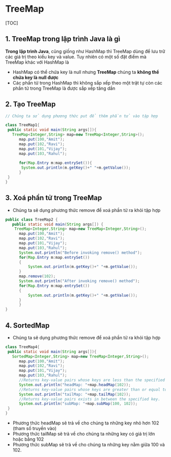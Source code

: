 # TreeMap

[TOC]

## 1. TreeMap trong lập trình Java là gì 

**Trong** **lập trình Java**, cũng giống như HashMap thì TreeMap dùng để lưu trữ các giá trị theo kiểu key và value. Tuy nhiên có một số đặt điểm mà TreeMap khác với HashMap là

- HashMap có thể chứa key là null nhưng **TreeMap** chúng ta **không thể chứa key là null được**
- Các phần tử trong HashMap thì không sắp xếp theo một trật tự còn các phần tử trong TreeMap là được sắp xếp tăng dần

## 2. Tạo TreeMap 

```java
// Chúng ta sử dụng phương thức put để thêm phần tử vào tập hợp

class TreeMap1{  
 public static void main(String args[]){  
   TreeMap<Integer,String> map=new TreeMap<Integer,String>();    
      map.put(100,"Amit");    
      map.put(102,"Ravi");    
      map.put(101,"Vijay");    
      map.put(103,"Rahul");    
        
      for(Map.Entry m:map.entrySet()){    
       System.out.println(m.getKey()+" "+m.getValue());    
      }    
 }  
}  
```

## 3. Xoá phần tử trong TreeMap 

- Chúng ta sẽ dụng phương thức remove để xoá phần tử ra khỏi tập hợp

```java
public class TreeMap2 {  
   public static void main(String args[]) {  
    TreeMap<Integer,String> map=new TreeMap<Integer,String>();    
      map.put(100,"Amit");    
      map.put(102,"Ravi");    
      map.put(101,"Vijay");    
      map.put(103,"Rahul");    
      System.out.println("Before invoking remove() method");  
      for(Map.Entry m:map.entrySet())  
      {  
          System.out.println(m.getKey()+" "+m.getValue());      
      }  
      map.remove(102);      
      System.out.println("After invoking remove() method");  
      for(Map.Entry m:map.entrySet())  
      {  
          System.out.println(m.getKey()+" "+m.getValue());      
      }  
      }  
}  
```

## 4. SortedMap

- Chúng ta sẽ dụng phương thức remove để xoá phần tử ra khỏi tập hợp

```java
class TreeMap4{  
 public static void main(String args[]){  
   SortedMap<Integer,String> map=new TreeMap<Integer,String>();    
      map.put(100,"Amit");    
      map.put(102,"Ravi");    
      map.put(101,"Vijay");    
      map.put(103,"Rahul");    
      //Returns key-value pairs whose keys are less than the specified key.  
      System.out.println("headMap: "+map.headMap(102));  
      //Returns key-value pairs whose keys are greater than or equal to the specified key.  
      System.out.println("tailMap: "+map.tailMap(102));  
      //Returns key-value pairs exists in between the specified key.  
      System.out.println("subMap: "+map.subMap(100, 102));    
 }  
}  
```

- Phương thức headMap sẽ trả về cho chúng ta những key nhỏ hơn 102 (tham số truyền vào)
- Phương thức tailMap sẽ trả về cho chúng ta những key có giá trị lớn hoặc bằng 102
- Phương thức subMap sẽ trả về cho chúng ta những key nằm giữa 100 và 102.